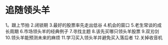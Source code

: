 # 追随领头羊
1。跟上节拍
2.闭锁期
3.最好的股票率先走出低谷
4.机会的窗口
5.老生常谈的成长周期
6.市场领头羊的经典例子
7.寻找主题
8.该先买哪只领头羊股票
9.双刃剑
10.领头羊能预测未来的麻烦
11.学习买入领头羊并避免买入落后者
12.关掉收音机